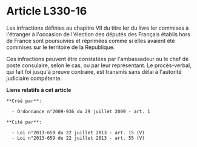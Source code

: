# Article L330-16

Les infractions définies au chapitre VII du titre Ier du livre Ier commises à l'étranger à l'occasion de l'élection des
députés des Français établis hors de France sont poursuivies et réprimées comme si elles avaient été commises sur le
territoire de la République. 

Ces infractions peuvent être constatées par l'ambassadeur ou le chef de poste consulaire, selon le cas, ou par leur
représentant. Le procès-verbal, qui fait foi jusqu'à preuve contraire, est transmis sans délai à l'autorité judiciaire
compétente.

**Liens relatifs à cet article**

	**Créé par**:

	  - Ordonnance n°2009-936 du 29 juillet 2009 - art. 1

	**Cité par**:

	  - Loi n°2013-659 du 22 juillet 2013 - art. 15 (V)
	  - Loi n°2013-659 du 22 juillet 2013 - art. 55 (V)
